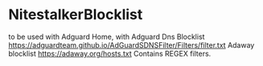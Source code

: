 # NitestalkerBlocklist
to be used with Adguard Home, with 
Adguard Dns Blocklist https://adguardteam.github.io/AdGuardSDNSFilter/Filters/filter.txt
Adaway blocklist https://adaway.org/hosts.txt
Contains REGEX filters.
